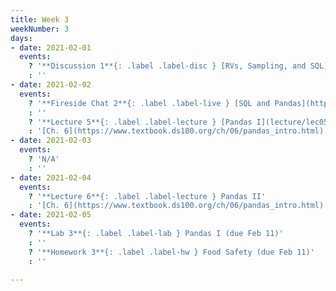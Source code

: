 ```yaml
---
title: Week 3
weekNumber: 3
days:
- date: 2021-02-01
  events:
    ? '**Discussion 1**{: .label .label-disc } [RVs, Sampling, and SQL](https://drive.google.com/file/d/1nWUFl5kzvUcOm-D5s363gjGY4Ysfq3Dn/view?usp=sharing) ([Notebook](https://data100.datahub.berkeley.edu/hub/user-redirect/git-pull?repo=https%3A%2F%2Fgithub.com%2FDS-100%2Fsp21&urlpath=tree%2Fsp21%2Fdisc%2Fdisc01&branch=main)) ([Solutions](https://drive.google.com/file/d/1E-kLhog2nXWx1BpMu71u2MktE8plh9In/view?usp=sharing))'
    : ''
- date: 2021-02-02
  events:
    ? '**Fireside Chat 2**{: .label .label-live } [SQL and Pandas](https://docs.google.com/presentation/d/1dlDFQ-wO9_QyWPw2u5Y0IpfmlvJ7EyB6D_kKnBXNbxs/edit) ([Recording](https://kaltura.berkeley.edu/media/Data+100+-+Fireside+Chat+2/1_qmslzsmz/198106123))'
    : ''
    ? '**Lecture 5**{: .label .label-lecture } [Pandas I](lecture/lec05)'
    : '[Ch. 6](https://www.textbook.ds100.org/ch/06/pandas_intro.html)'
- date: 2021-02-03
  events:
    ? 'N/A'
    : ''
- date: 2021-02-04
  events:
    ? '**Lecture 6**{: .label .label-lecture } Pandas II'
    : '[Ch. 6](https://www.textbook.ds100.org/ch/06/pandas_intro.html)'
- date: 2021-02-05
  events:
    ? '**Lab 3**{: .label .label-lab } Pandas I (due Feb 11)'
    : ''
    ? '**Homework 3**{: .label .label-hw } Food Safety (due Feb 11)'
    : ''

---
```

